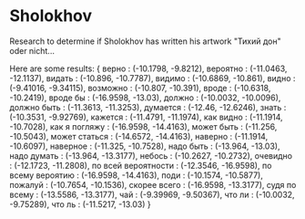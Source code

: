 # Sholokhov
Research to determine if Sholokhov has written his artwork "Тихий дон" oder nicht...

Here are some results:
{
        верно : (-10.1798, -9.8212),
        вероятно : (-11.0463, -12.1137),
        видать : (-10.896, -10.7787),
        видимо : (-10.6869, -10.861),
        видно : (-9.41016, -9.34115),
        возможно : (-10.807, -10.391),
        вроде : (-10.6318, -10.2419),
        вроде бы : (-16.9598, -13.03),
        должно : (-10.0032, -10.0096),
        должно быть : (-11.3613, -11.3253),
        думается : (-12.46, -12.6246),
        знать : (-10.3531, -9.92769),
        кажется : (-11.4791, -11.1974),
        как видно : (-11.1914, -10.7028),
        как я погляжу : (-16.9598, -14.4163),
        может быть : (-11.256, -10.5043),
        может статься : (-14.6572, -14.4163),
        наверно : (-11.1914, -10.6097),
        наверное : (-11.325, -10.7528),
        надо быть : (-13.964, -13.03),
        надо думать : (-13.964, -13.3177),
        небось : (-10.2627, -10.2732),
        очевидно : (-12.1723, -11.2808),
        по всей вероятности : (-12.3546, -16.9598),
        по всему вероятию : (-16.9598, -14.4163),
        поди : (-10.1574, -10.5877),
        пожалуй : (-10.7654, -10.1536),
        скорее всего : (-16.9598, -13.3177),
        судя по всему : (-13.5586, -13.3177),
        чай : (-9.39969, -9.50367),
        что ли : (-10.0032, -9.75289),
        что ль : (-11.5217, -13.03)
}

